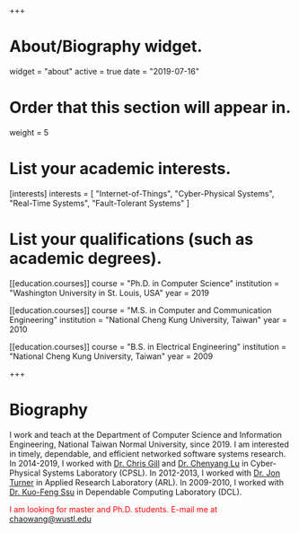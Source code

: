 +++
# About/Biography widget.
widget = "about"
active = true
date = "2019-07-16"

# Order that this section will appear in.
weight = 5

# List your academic interests.
[interests]
  interests = [
    "Internet-of-Things",
    "Cyber-Physical Systems",
    "Real-Time Systems",
    "Fault-Tolerant Systems"
  ]

# List your qualifications (such as academic degrees).
[[education.courses]]
  course = "Ph.D. in Computer Science"
  institution = "Washington University in St. Louis, USA"
  year = 2019

[[education.courses]]
  course = "M.S. in Computer and Communication Engineering"
  institution = "National Cheng Kung University, Taiwan"
  year = 2010

[[education.courses]]
  course = "B.S. in Electrical Engineering"
  institution = "National Cheng Kung University, Taiwan"
  year = 2009
 
+++

# Biography

I work and teach at the Department of Computer Science and Information Engineering, National Taiwan Normal University, since 2019. I am interested in timely, dependable, and efficient networked software systems research. In 2014-2019, I worked with [Dr. Chris Gill](http://www.cse.wustl.edu/~cdgill/) and [Dr. Chenyang Lu](http://www.cse.wustl.edu/~lu/) in Cyber-Physical Systems Laboratory (CPSL). In 2012-2013, I worked with [Dr. Jon Turner](https://www.arl.wustl.edu/~jst/) in Applied Research Laboratory (ARL). In 2009-2010, I worked with [Dr. Kuo-Feng Ssu](https://dcl.ee.ncku.edu.tw/wordpress/?p=71) in Dependable Computing Laboratory (DCL).

<span style="color:red">I am looking for master and Ph.D. students. E-mail me at chaowang@wustl.edu</span>
